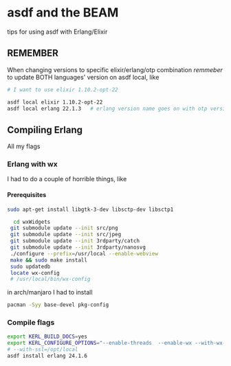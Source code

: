 # asdf and the BEAM

tips for using asdf with Erlang/Elixir

## REMEMBER

When changing versions to specific elixir/erlang/otp combination *remmeber* to update BOTH languages' version on asdf local, like

``` bash
# I want to use elixir 1.10.2-opt-22

asdf local elixir 1.10.2-opt-22
asdf local erlang 22.1.3   # erlang version name goes on with otp version
```

## Compiling Erlang

All my flags

### Erlang with wx

I had to do a couple  of horrible things, like

#### Prerequisites

``` bash
sudo apt-get install libgtk-3-dev libsctp-dev libsctp1
```

``` bash
  cd wxWidgets
 git submodule update --init src/png
 git submodule update --init src/jpeg
 git submodule update --init 3rdparty/catch
 git submodule update --init 3rdparty/nanosvg
 ./configure --prefix=/usr/local --enable-webview 
 make && sudo make install
 sudo updatedb
 locate wx-config
 # /usr/local/bin/wx-config
```

in arch/manjaro I had to install

``` bash
pacman -Syy base-devel pkg-config
```

### Compile flags

``` bash
export KERL_BUILD_DOCS=yes
export KERL_CONFIGURE_OPTIONS="--enable-threads  --enable-wx --with-wx-config=/usr/local/bin/wx-config --enable-sctp --enable-smp-support"
# --with-ssl=/opt/local
asdf install erlang 24.1.6
```
